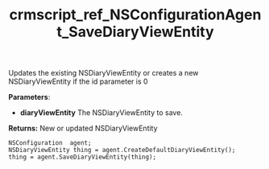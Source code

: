﻿---
title: crmscript_ref_NSConfigurationAgent_SaveDiaryViewEntity
description: NSDiaryViewEntity SaveDiaryViewEntity(NSDiaryViewEntity diaryViewEntity);
intellisense: NSConfigurationAgent.SaveDiaryViewEntity
keywords: NSConfigurationAgent,SaveDiaryViewEntity
so.topic: reference
---
	  
Updates the existing NSDiaryViewEntity or creates a new NSDiaryViewEntity if the id parameter is 0
	  
**Parameters**:
 - **diaryViewEntity** The NSDiaryViewEntity to save.

**Returns:** New or updated NSDiaryViewEntity

```crmscript
NSConfiguration  agent;
NSDiaryViewEntity thing = agent.CreateDefaultDiaryViewEntity();
thing = agent.SaveDiaryViewEntity(thing);
```

